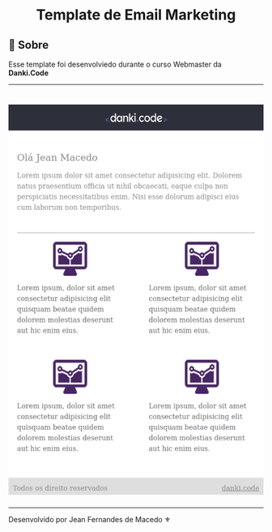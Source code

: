 <h1 align="center">
  Template de Email Marketing
</h1>

## 📓 Sobre

Esse template foi desenvolviedo durante o curso Webmaster da **Danki.Code**

---

<h1 align="center">
  <img src="template-email-marketing.png">
</h1>

---
Desenvolvido por Jean Fernandes de Macedo ⚜